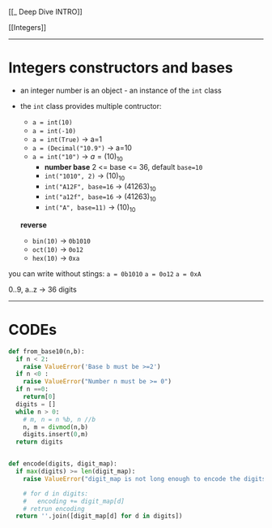 [[_ Deep Dive INTRO]]

[[Integers]]


---
# Integers constructors and bases
- an integer number is an object - an instance of the `int` class
- the `int` class provides multiple contructor:
	- `a = int(10)`
	- `a = int(-10)`
	- `a = int(True)` -> a=1
	- `a = (Decimal("10.9")` -> a=10
	- `a = int("10")` -> $a=(10)_{10}$
		- __number base__ 2 <= base <= 36, default `base=10`
		- `int("1010", 2)` -> $(10)_{10}$ 
		- `int("A12F", base=16` -> $(41263)_10$
		- `int("a12f", base=16` -> $(41263)_{10}$
		- `int("A", base=11)` -> $(10)_{10}$

	__reverse__
	- `bin(10)` -> `0b1010`
	- `oct(10)` -> `0o12`
	- `hex(10)` -> `0xa`

you can write without stings: 
`a = 0b1010`
`a = 0o12`
`a = 0xA`

0..9, a..z -> 36 digits




---
# CODEs

```py
def from_base10(n,b):
  if n < 2:
    raise ValueError('Base b must be >=2')
  if n <0 :
    raise ValueError("Number n must be >= 0")
  if n ==0:
    return[0]
  digits = []
  while n > 0:
    # m, n = n %b, n //b
    n, m = divmod(n,b)
    digits.insert(0,m)
  return digits



```

```py
def encode(digits, digit_map):
  if max(digits) >= len(digit_map):
    raise ValueError("digit_map is not long enough to encode the digits")

	# for d in digits:
	#	encoding += digit_map[d]
	# retrun encoding
  return ''.join([digit_map[d] for d in digits])
```




















